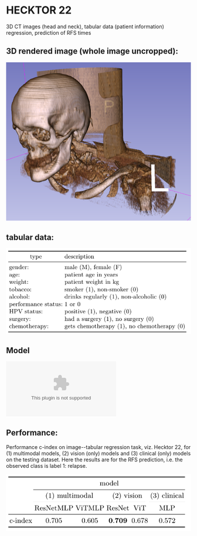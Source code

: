 # HECKTOR 22
3D CT images (head and neck), tabular data (patient information)
regression, prediction of RFS times

## 3D rendered image (whole image uncropped):

![img1](CHUM-001__CT_3D.png "3D CT hecktor 22")

## tabular data:

![img2](tabular_hecktor22.png "tabular hecktor 22")

## Model

![img3](hecktor22_multimodal_model.eps "model hecktor 22")

## Performance:
Performance c-index on image--tabular regression task, viz. Hecktor 22, for (1) multimodal models, (2) vision (only) models and (3) clinical (only) models on the testing dataset. Here the results are for the RFS prediction, i.e. the observed class is label 1: relapse.

![img4](performance_hecktor22.png "performance hecktor 22")
